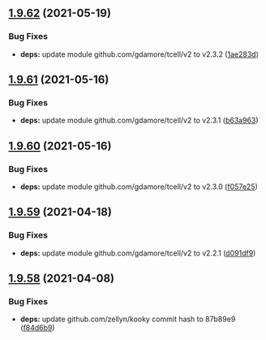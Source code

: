 ## [1.9.62](https://github.com/dds/aoc2020/compare/v1.9.61...v1.9.62) (2021-05-19)


### Bug Fixes

* **deps:** update module github.com/gdamore/tcell/v2 to v2.3.2 ([1ae283d](https://github.com/dds/aoc2020/commit/1ae283d11365d2fd0a187e47403c981cd44cc264))



## [1.9.61](https://github.com/dds/aoc2020/compare/v1.9.60...v1.9.61) (2021-05-16)


### Bug Fixes

* **deps:** update module github.com/gdamore/tcell/v2 to v2.3.1 ([b63a963](https://github.com/dds/aoc2020/commit/b63a963596f77bd5040e6c1ec47ef3deac3fbb94))



## [1.9.60](https://github.com/dds/aoc2020/compare/v1.9.59...v1.9.60) (2021-05-16)


### Bug Fixes

* **deps:** update module github.com/gdamore/tcell/v2 to v2.3.0 ([f057e25](https://github.com/dds/aoc2020/commit/f057e25a1be3e0d38ba1d3ba8fd0a0181e2d1a3e))



## [1.9.59](https://github.com/dds/aoc2020/compare/v1.9.58...v1.9.59) (2021-04-18)


### Bug Fixes

* **deps:** update module github.com/gdamore/tcell/v2 to v2.2.1 ([d091df9](https://github.com/dds/aoc2020/commit/d091df9dd928dd0fe877f4a1ff3386a8664d2d4f))



## [1.9.58](https://github.com/dds/aoc2020/compare/v1.9.57...v1.9.58) (2021-04-08)


### Bug Fixes

* **deps:** update github.com/zellyn/kooky commit hash to 87b89e9 ([f84d6b9](https://github.com/dds/aoc2020/commit/f84d6b926d40bf8a1911f5dfb07121f3eda58802))



